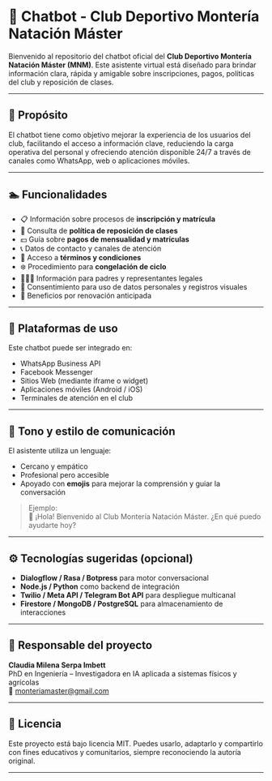 # 🤖 Chatbot - Club Deportivo Montería Natación Máster

Bienvenido al repositorio del chatbot oficial del **Club Deportivo Montería Natación Máster (MNM)**. Este asistente virtual está diseñado para brindar información clara, rápida y amigable sobre inscripciones, pagos, políticas del club y reposición de clases.

---

## 📌 Propósito

El chatbot tiene como objetivo mejorar la experiencia de los usuarios del club, facilitando el acceso a información clave, reduciendo la carga operativa del personal y ofreciendo atención disponible 24/7 a través de canales como WhatsApp, web o aplicaciones móviles.

---

## 🏊 Funcionalidades

- 📋 Información sobre procesos de **inscripción y matrícula**
- 📆 Consulta de **política de reposición de clases**
- 💵 Guía sobre **pagos de mensualidad y matrículas**
- 📞 Datos de contacto y canales de atención
- 🧾 Acceso a **términos y condiciones**
- ❄️ Procedimiento para **congelación de ciclo**
- 👨‍👩‍👧 Información para padres y representantes legales
- 🔐 Consentimiento para uso de datos personales y registros visuales
- 🎁 Beneficios por renovación anticipada

---

## 📲 Plataformas de uso

Este chatbot puede ser integrado en:

- WhatsApp Business API
- Facebook Messenger
- Sitios Web (mediante iframe o widget)
- Aplicaciones móviles (Android / iOS)
- Terminales de atención en el club

---

## 💬 Tono y estilo de comunicación

El asistente utiliza un lenguaje:
- Cercano y empático
- Profesional pero accesible
- Apoyado con **emojis** para mejorar la comprensión y guiar la conversación

> Ejemplo:  
> 👋 ¡Hola! Bienvenido al Club Montería Natación Máster. ¿En qué puedo ayudarte hoy?

---

## ⚙️ Tecnologías sugeridas (opcional)

- **Dialogflow / Rasa / Botpress** para motor conversacional
- **Node.js / Python** como backend de integración
- **Twilio / Meta API / Telegram Bot API** para despliegue multicanal
- **Firestore / MongoDB / PostgreSQL** para almacenamiento de interacciones

---

## 👤 Responsable del proyecto

**Claudia Milena Serpa Imbett**  
PhD en Ingeniería – Investigadora en IA aplicada a sistemas físicos y agrícolas  
📧 monteriamaster@gmail.com

---

## 📄 Licencia

Este proyecto está bajo licencia MIT. Puedes usarlo, adaptarlo y compartirlo con fines educativos y comunitarios, siempre reconociendo la autoría original.

---
